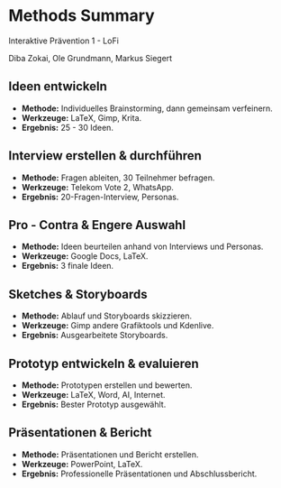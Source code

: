 # Methods Summary
Interaktive Prävention 1 - LoFi

Diba Zokai, Ole Grundmann, Markus Siegert

## Ideen entwickeln
- **Methode:** Individuelles Brainstorming, dann gemeinsam verfeinern.
- **Werkzeuge:** LaTeX, Gimp, Krita.
- **Ergebnis:** 25 - 30 Ideen.

## Interview erstellen & durchführen
- **Methode:** Fragen ableiten, 30 Teilnehmer befragen.
- **Werkzeuge:** Telekom Vote 2, WhatsApp.
- **Ergebnis:** 20-Fragen-Interview, Personas.

## Pro - Contra & Engere Auswahl
- **Methode:** Ideen beurteilen anhand von Interviews und Personas.
- **Werkzeuge:** Google Docs, LaTeX.
- **Ergebnis:** 3 finale Ideen.

## Sketches & Storyboards
- **Methode:** Ablauf und Storyboards skizzieren.
- **Werkzeuge:** Gimp andere Grafiktools und Kdenlive.
- **Ergebnis:** Ausgearbeitete Storyboards.

## Prototyp entwickeln & evaluieren
- **Methode:** Prototypen erstellen und bewerten.
- **Werkzeuge:** LaTeX, Word, AI, Internet.
- **Ergebnis:** Bester Prototyp ausgewählt.

## Präsentationen & Bericht
- **Methode:** Präsentationen und Bericht erstellen.
- **Werkzeuge:** PowerPoint, LaTeX.
- **Ergebnis:** Professionelle Präsentationen und Abschlussbericht.

